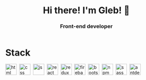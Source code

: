 <div id="header" align="center">
  <h1>Hi there! I'm Gleb! 👋</h1>
  <h3>Front-end developer</h3>
  <img src="https://komarev.com/ghpvc/?username=GlebShylovich&style=flat-square&color=blue" alt=""/>
</div>
<h1 id="stack">Stack</h1>
<img src="https://cdn.jsdelivr.net/gh/devicons/devicon@latest/icons/html5/html5-original.svg" title="html" width="35" height="35"/>&nbsp;
<img src="https://cdn.jsdelivr.net/gh/devicons/devicon@latest/icons/css3/css3-original.svg" title="css" width="35" height="35"/>&nbsp;
<img src="https://cdn.jsdelivr.net/gh/devicons/devicon@latest/icons/javascript/javascript-original.svg" title="js" width="35" height="35"/>&nbsp;
<img src="https://cdn.jsdelivr.net/gh/devicons/devicon@latest/icons/react/react-original.svg" title="react" width="35" height="35"/>&nbsp;
<img src="https://cdn.jsdelivr.net/gh/devicons/devicon@latest/icons/redux/redux-original.svg" title="redux" width="35" height="35"/>&nbsp;
<img src="https://cdn.jsdelivr.net/gh/devicons/devicon@latest/icons/firebase/firebase-original.svg" title="firebase" width="35" height="35"/>&nbsp;
<img src="https://cdn.jsdelivr.net/gh/devicons/devicon@latest/icons/bootstrap/bootstrap-original.svg" title="bootstrap" width="35" height="35"/>&nbsp;
<img src="https://cdn.jsdelivr.net/gh/devicons/devicon@latest/icons/npm/npm-original-wordmark.svg" title="npm" width="35" height="35"/>&nbsp;
<img src="https://cdn.jsdelivr.net/gh/devicons/devicon@latest/icons/sass/sass-original.svg" title="sass" width="35" height="35"/>&nbsp;
<img src="https://cdn.jsdelivr.net/gh/devicons/devicon@latest/icons/antdesign/antdesign-original.svg" title="antdesign" width="35" height="35"/>&nbsp;
